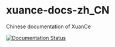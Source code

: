# xuance-docs-zh_CN
Chinese documentation of XuanCe

[![Documentation Status](https://readthedocs.org/projects/xuance-zh/badge/?version=latest)](https://xuance.readthedocs.io/zh/latest/)
